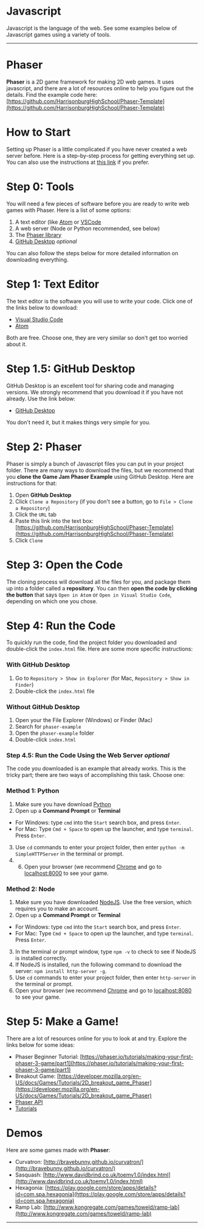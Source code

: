 # Javascript

Javascript is the language of the web. See some examples below of Javascript games using a variety of tools.

----

# Phaser

**Phaser** is a 2D game framework for making 2D web games. It uses javascript, and there are a lot of resources online to help you figure out the details. Find the example code here: [https://github.com/HarrisonburgHighSchool/Phaser-Template](https://github.com/HarrisonburgHighSchool/Phaser-Template)

# How to Start

Setting up Phaser is a little complicated if you have never created a web server before. Here is a step-by-step process for getting everything set up. You can also use the instructions at [this link](https://phaser.io/tutorials/getting-started-phaser3) if you prefer.

# Step 0: Tools

You will need a few pieces of software before you are ready to write web games with Phaser. Here is a list of some options:

1. A text editor (like [Atom](https://atom.io/) or [VSCode](https://code.visualstudio.com/)
2. A web server (Node or Python recommended, see below)
3. The [Phaser library](https://phaser.io/download)
4. [GitHub Desktop](https://desktop.github.com/) *optional*

You can also follow the steps below for more detailed information on downloading everything.

# Step 1: Text Editor

The text editor is the software you will use to write your code. Click one of the links below to download:

* [Visual Studio Code](https://code.visualstudio.com/)
* [Atom](https://atom.io/)

Both are free. Choose one, they are very similar so don't get too worried about it.

# Step 1.5: GitHub Desktop

GitHub Desktop is an excellent tool for sharing code and managing versions. We strongly recommend that you download it if you have not already. Use the link below:

* [GitHub Desktop](https://desktop.github.com/)

You don't need it, but it makes things very simple for you.

# Step 2: Phaser

Phaser is simply a bunch of Javascript files you can put in your project folder. There are many ways to download the files, but we recommend that you **clone the Game Jam Phaser Example** using GitHub Desktop. Here are instructions for that:

1. Open **GitHub Desktop**
2. Click `Clone a Repository` (if you don't see a button, go to `File > Clone a Repository`)
3. Click the `URL` tab
4. Paste this link into the text box: [https://github.com/HarrisonburgHighSchool/Phaser-Template](https://github.com/HarrisonburgHighSchool/Phaser-Template)
5. Click `Clone`

# Step 3: Open the Code

The cloning process will download all the files for you, and package them up into a folder called a **repository**. You can then **open the code by clicking the button** that says `Open in Atom` or `Open in Visual Studio Code`, depending on which one you chose.

# Step 4: Run the Code

To quickly run the code, find the project folder you downloaded and double-click the `index.html` file. Here are some more specific instructions:

### With GitHub Desktop

1. Go to `Repository > Show in Explorer` (for Mac, `Repository > Show in Finder`)
2. Double-click the `index.html` file

### Without GitHub Desktop

1. Open your the File Explorer (Windows) or Finder (Mac)
2. Search for `phaser-example`
3. Open the `phaser-example` folder
4. Double-click `index.html`

### Step 4.5: Run the Code Using the Web Server *optional*

The code you downloaded is an example that already works. This is the tricky part; there are two ways of accomplishing this task. Choose one:

### Method 1: Python

1. Make sure you have download [Python](https://www.python.org/downloads/)
2. Open up a **Command Prompt** or **Terminal**
  * For Windows: type `cmd` into the `Start` search box, and press `Enter`.
  * For Mac: Type `Cmd + Space` to open up the launcher, and type `terminal`. Press `Enter`.
3. Use `cd` commands to enter your project folder, then enter `python -m SimpleHTTPServer` in the terminal or prompt.
4. 6. Open your browser (we recommend [Chrome](https://www.google.com/chrome/) and go to [localhost:8000](localhost:8000) to see your game.

### Method 2: Node

1. Make sure you have downloaded [NodeJS](https://nodejs.org/en/download/). Use the free version, which requires you to make an account.
2. Open up a **Command Prompt** or **Terminal**
  * For Windows: type `cmd` into the `Start` search box, and press `Enter`.
  * For Mac: Type `Cmd + Space` to open up the launcher, and type `terminal`. Press `Enter`.
3. In the terminal or prompt window, type `npm -v` to check to see if NodeJS is installed correctly.
4. If NodeJS is installed, run the following command to download the server: `npm install http-server -g`.
5. Use `cd` commands to enter your project folder, then enter `http-server` in the terminal or prompt.
6. Open your browser (we recommend [Chrome](https://www.google.com/chrome/) and go to [localhost:8080](localhost:8080) to see your game.

# Step 5: Make a Game!

There are a lot of resources online for you to look at and try. Explore the links below for some ideas:

* Phaser Beginner Tutorial: [https://phaser.io/tutorials/making-your-first-phaser-3-game/part1](https://phaser.io/tutorials/making-your-first-phaser-3-game/part1)
* Breakout Game: [https://developer.mozilla.org/en-US/docs/Games/Tutorials/2D_breakout_game_Phaser](https://developer.mozilla.org/en-US/docs/Games/Tutorials/2D_breakout_game_Phaser)
* [Phaser API](https://phaser.io/docs)
* [Tutorials](https://phaser.io/learn/community-tutorials)

# Demos

Here are some games made with **Phaser**:

* Curvatron: [http://bravebunny.github.io/curvatron/](http://bravebunny.github.io/curvatron/)
* Sasquash: [http://www.davidbrind.co.uk/toemv1.0/index.html](http://www.davidbrind.co.uk/toemv1.0/index.html)
* Hexagonia: [https://play.google.com/store/apps/details?id=com.spa.hexagonia](https://play.google.com/store/apps/details?id=com.spa.hexagonia)
* Ramp Lab: [http://www.kongregate.com/games/toweld/ramp-lab](http://www.kongregate.com/games/toweld/ramp-lab)

----


